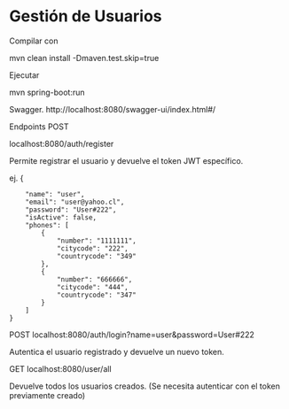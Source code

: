 
# Gestión de Usuarios


Compilar con

mvn clean install -Dmaven.test.skip=true

Ejecutar 

mvn spring-boot:run

Swagger.
http://localhost:8080/swagger-ui/index.html#/

Endpoints
POST

localhost:8080/auth/register

Permite registrar el usuario y devuelve el token JWT específico.

ej.
{
        
        "name": "user",
        "email": "user@yahoo.cl",
        "password": "User#222",
        "isActive": false,
        "phones": [
            {                
                "number": "1111111",
                "citycode": "222",
                "countrycode": "349"
            },
            {                
                "number": "666666",
                "citycode": "444",
                "countrycode": "347"
            }
        ]
    }


POST
localhost:8080/auth/login?name=user&password=User#222

Autentica el usuario registrado y devuelve un nuevo token.


GET
localhost:8080/user/all

Devuelve todos los usuarios creados.
(Se necesita autenticar con el token previamente creado)

